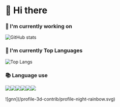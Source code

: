 <!--
**eononenoe/eononenoe** is a ✨ _special_ ✨ repository because its `README.md` (this file) appears on your GitHub profile.
-->
# 👋 Hi there<br/>
### 💪 I'm currently working on<br/>
![GitHub stats](https://github-readme-stats.vercel.app/api?username=eononenoe&show_icons=true&theme=graywhite&hide=stars,contribs&count_private=true&show_icons=true)<br/>
### 📡 I'm currently Top Languages<br/>
![Top Langs](https://github-readme-stats.vercel.app/api/top-langs/?username=eononenoe&layout=compact&theme=default)<br/>
### 📚 Language use 
<div style="display:flex; flex-direction=row;">
    <img src="https://img.shields.io/badge/Java-007396?style=for-the-badge&logo=Java&logoColor=white"> 
    <img src="https://img.shields.io/badge/mysql-4479A1?style=for-the-badge&logo=mysql&logoColor=white"> 
    <br/>
    <img src="https://img.shields.io/badge/html5-E34F26?style=flat-square&logo=html5&logoColor=white"> 
    <img src="https://img.shields.io/badge/css-1572B6?style=flat-square&logo=css3&logoColor=white"> 
    <img src="https://img.shields.io/badge/javascript-F7DF1E?style=flat-square&logo=javascript&logoColor=black"> 
    <img src="https://img.shields.io/badge/python-3776AB?style=flat-square&logo=python&logoColor=white"> 
    <br>
</div>
<br/>
![gnn](/profile-3d-contrib/profile-night-rainbow.svg)<br/>
